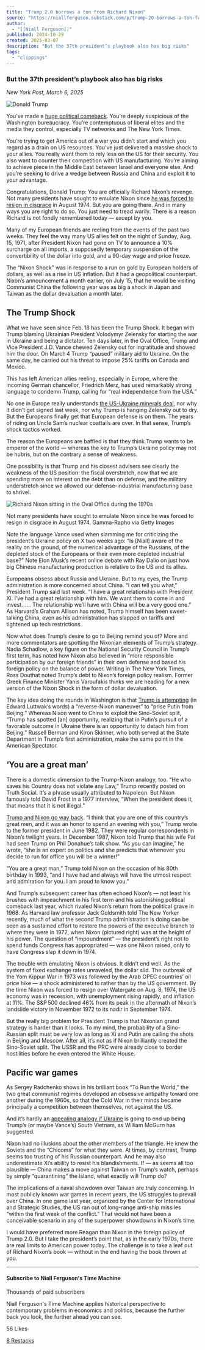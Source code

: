 ```yaml
---
title: "Trump 2.0 borrows a ton from Richard Nixon"
source: "https://niallferguson.substack.com/p/trump-20-borrows-a-ton-from-richard?publication_id=3072903&post_id=158572924&isFreemail=true&r=7br8e&triedRedirect=true"
author:
  - "[[Niall Ferguson]]"
published: 2024-10-29
created: 2025-03-07
description: "But the 37th president’s playbook also has big risks"
tags:
  - "clippings"
---
```

### But the 37th president’s playbook also has big risks

*New York Post, March 6, 2025*

![Donald Trump](https://substackcdn.com/image/fetch/w_1456,c_limit,f_auto,q_auto:good,fl_progressive:steep/https%3A%2F%2Fsubstack-post-media.s3.amazonaws.com%2Fpublic%2Fimages%2F2438f9ae-28ce-469e-9302-91f4902ae16d_720x496.jpeg)

You’ve made a [huge political comeback](https://nypost.com/2024/11/06/us-news/donald-trump-wins-2024-presidential-election-defying-the-odds-again/). You’re deeply suspicious of the Washington bureaucracy. You’re contemptuous of liberal elites and the media they control, especially TV networks and The New York Times.

You’re trying to get America out of a war you didn’t start and which you regard as a drain on US resources. You’ve just delivered a massive shock to your allies. You really want them to rely less on the US for their security. You also want to counter their competition with US manufacturing. You’re aiming to achieve piece in the Middle East between Israel and everyone else. And you’re seeking to drive a wedge between Russia and China and exploit it to your advantage.

Congratulations, Donald Trump: You are officially Richard Nixon’s revenge. Not many presidents have sought to emulate Nixon since [he was forced to resign in disgrace](https://nypost.com/2025/03/03/media/bill-murray-quips-bob-woodward-couldve-framed-nixon-for-watergate-because-of-inaccurate-book-on-john-belushi/) in August 1974. But you are going there. And in many ways you are right to do so. You just need to tread warily. There is a reason Richard is not fondly remembered today — except by you.

Many of my European friends are reeling from the events of the past two weeks. They feel the way many US allies felt on the night of Sunday, Aug. 15, 1971, after President Nixon had gone on TV to announce a 10% surcharge on all imports, a supposedly temporary suspension of the convertibility of the dollar into gold, and a 90-day wage and price freeze.

The “Nixon Shock” was in response to a run on gold by European holders of dollars, as well as a rise in US inflation. But it had a geopolitical counterpart. Nixon’s announcement a month earlier, on July 15, that he would be visiting Communist China the following year was as big a shock in Japan and Taiwan as the dollar devaluation a month later.

## **The Trump Shock**

What we have seen since Feb. 18 has been the Trump Shock. It began with Trump blaming Ukrainian President Volodymyr Zelensky for starting the war in Ukraine and being a dictator. Ten days later, in the Oval Office, Trump and Vice President J.D. Vance chewed Zelensky out for ingratitude and showed him the door. On March 4 Trump “paused” military aid to Ukraine. On the same day, he carried out his threat to impose 25% tariffs on Canada and Mexico.

This has left American allies reeling, especially in Europe, where the incoming German chancellor, Friedrich Merz, has used remarkably strong language to condemn Trump, calling for “real independence from the USA.”

No one in Europe really understands [the US-Ukraine minerals deal](https://nypost.com/2025/03/04/us-news/trump-announces-he-received-letter-from-zelensky-asking-to-come-to-negotiating-table-again-after-ukraine-prez-was-booted-from-white-house/), nor why it didn’t get signed last week, nor why Trump is hanging Zelensky out to dry. But the Europeans finally get that European defense is on them. The years of riding on Uncle Sam’s nuclear coattails are over. In that sense, Trump’s shock tactics worked.

The reason the Europeans are baffled is that they think Trump wants to be emperor of the world — whereas the key to Trump’s Ukraine policy may not be hubris, but on the contrary a sense of weakness.

One possibility is that Trump and his closest advisers see clearly the weakness of the US position: the fiscal overstretch, now that we are spending more on interest on the debt than on defense, and the military understretch since we allowed our defense-industrial manufacturing base to shrivel.

![Richard Nixon sitting in the Oval Office during the 1970s](https://substackcdn.com/image/fetch/w_1456,c_limit,f_auto,q_auto:good,fl_progressive:steep/https%3A%2F%2Fsubstack-post-media.s3.amazonaws.com%2Fpublic%2Fimages%2F17ed6aa0-4136-46aa-9cb5-3ae33f558513_1024x676.jpeg)

Not many presidents have sought to emulate Nixon since he was forced to resign in disgrace in August 1974. Gamma-Rapho via Getty Images

Note the language Vance used when slamming me for criticizing the president’s Ukraine policy on X two weeks ago: “Is \[Niall\] aware of the reality on the ground, of the numerical advantage of the Russians, of the depleted stock of the Europeans or their even more depleted industrial base?” Note Elon Musk’s recent online debate with Ray Dalio on just how big Chinese manufacturing production is relative to the US and its allies.

Europeans obsess about Russia and Ukraine. But to my eyes, the Trump administration is more concerned about China. “I can tell you what,” President Trump said last week. “I have a great relationship with President Xi. I’ve had a great relationship with him. We want them to come in and invest. . . . The relationship we’ll have with China will be a very good one.” As Harvard’s Graham Allison has noted, Trump himself has been sweet-talking China, even as his administration has slapped on tariffs and tightened up tech restrictions.

Now what does Trump’s desire to go to Beijing remind you of? More and more commentators are spotting the Nixonian elements of Trump’s strategy. Nadia Schadlow, a key figure on the National Security Council in Trump’s first term, has noted how Nixon also believed in “more responsible participation by our foreign friends” in their own defense and based his foreign policy on the balance of power. Writing in The New York Times, Ross Douthat noted Trump’s debt to Nixon’s foreign policy realism. Former Greek Finance Minister Yanis Varoufakis thinks we are heading for a new version of the Nixon Shock in the form of dollar devaluation.

The key idea doing the rounds in Washington is that [Trump is attempting](https://nypost.com/2025/03/03/us-news/trump-pauses-us-military-aid-to-ukraine-after-zelensky-meet/) (in Edward Luttwak’s words) a “reverse-Nixon maneuver” to “prise Putin from Beijing.” Whereas Nixon went to China to exploit the Sino-Soviet split, “Trump has spotted \[an\] opportunity, realizing that in Putin’s pursuit of a favorable outcome in Ukraine there is an opportunity to detach him from Beijing.” Russell Berman and Kiron Skinner, who both served at the State Department in Trump’s first administration, make the same point in the American Spectator.

## **‘You are a great man’**

There is a domestic dimension to the Trump-Nixon analogy, too. “He who saves his Country does not violate any Law,” Trump recently posted on Truth Social. It’s a phrase usually attributed to Napoleon. But Nixon famously told David Frost in a 1977 interview, “When the president does it, that means that it is not illegal.”

[Trump and Nixon go way back](https://nypost.com/2020/09/24/trump-nixon-letters-reveal-previously-unknown-relationship/). “I think that you are one of this country’s great men, and it was an honor to spend an evening with you,” Trump wrote to the former president in June 1982. They were regular correspondents in Nixon’s twilight years. In December 1987, Nixon told Trump that his wife Pat had seen Trump on Phil Donahue’s talk show. “As you can imagine,” he wrote, “she is an expert on politics and she predicts that whenever you decide to run for office you will be a winner!”

“You are a great man,” Trump told Nixon on the occasion of his 80th birthday in 1993, “and I have had and always will have the utmost respect and admiration for you. I am proud to know you.”

And Trump’s subsequent career has often echoed Nixon’s — not least his brushes with impeachment in his first term and his astonishing political comeback last year, which rivaled Nixon’s return from the political grave in 1968. As Harvard law professor Jack Goldsmith told The New Yorker recently, much of what the second Trump administration is doing can be seen as a sustained effort to restore the powers of the executive branch to where they were in 1972, when Nixon (pictured right) was at the height of his power. The question of “impoundment” — the president’s right not to spend funds Congress has appropriated — was one Nixon raised, only to have Congress slap it down in 1974.

The trouble with emulating Nixon is obvious. It didn’t end well. As the system of fixed exchange rates unraveled, the dollar slid. The outbreak of the Yom Kippur War in 1973 was followed by the Arab OPEC countries’ oil price hike — a shock administered to rather than by the US government. By the time Nixon was forced to resign over Watergate on Aug. 8, 1974, the US economy was in recession, with unemployment rising rapidly, and inflation at 11%. The S&P 500 declined 46% from its peak in the aftermath of Nixon’s landslide victory in November 1972 to its nadir in September 1974.

But the really big problem for President Trump is that Nixonian grand strategy is harder than it looks. To my mind, the probability of a Sino-Russian split must be very low as long as Xi and Putin are calling the shots in Beijing and Moscow. After all, it’s not as if Nixon brilliantly created the Sino-Soviet split. The USSR and the PRC were already close to border hostilities before he even entered the White House.

## **Pacific war games**

As Sergey Radchenko shows in his brilliant book “To Run the World,” the two great communist regimes developed an obsessive antipathy toward one another during the 1960s, so that the Cold War in their minds became principally a competition between themselves, not against the US.

And it’s hardly an [appealing analogy if Ukraine](https://nypost.com/2025/03/03/us-news/trump-rips-zelensky-for-saying-end-to-ukraine-war-very-very-far-away-worst-statement-that-could-have-been-made/) is going to end up being Trump’s (or maybe Vance’s) South Vietnam, as William McGurn has suggested.

Nixon had no illusions about the other members of the triangle. He knew the Soviets and the “Chicoms” for what they were. At times, by contrast, Trump seems too trusting of his Russian counterpart. And he may also underestimate Xi’s ability to resist his blandishments. If — as seems all too plausible — China makes a move against Taiwan on Trump’s watch, perhaps by simply “quarantining” the island, what exactly will Trump do?

The implications of a naval showdown over Taiwan are truly concerning. In most publicly known war games in recent years, the US struggles to prevail over China. In one game last year, organized by the Center for International and Strategic Studies, the US ran out of long-range anti-ship missiles “within the first week of the conflict.” That would not have been a conceivable scenario in any of the superpower showdowns in Nixon’s time.

I would have preferred more Reagan than Nixon in the foreign policy of Trump 2.0. But I take the president’s point that, as in the early 1970s, there are real limits to American power today. The challenge is to take a leaf out of Richard Nixon’s book — without in the end having the book thrown at you.

---

#### Subscribe to Niall Ferguson's Time Machine

Thousands of paid subscribers

Niall Ferguson's Time Machine applies historical perspective to contemporary problems in economics and politics, because the further back you look, the further ahead you can see.

56 Likes∙

[8 Restacks](https://substack.com/note/p-158572924/restacks?utm_source=substack&utm_content=facepile-restacks)